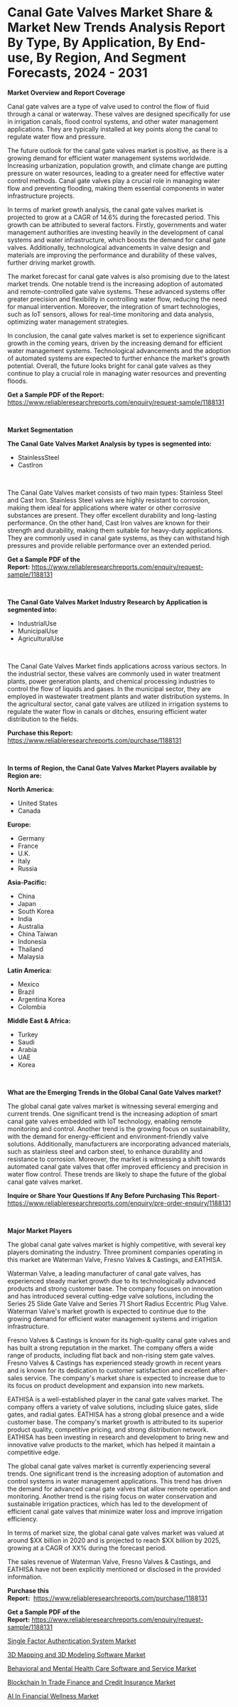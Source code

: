 <p><h1>Canal Gate Valves Market Share & Market New Trends Analysis Report By Type, By Application, By End-use, By Region, And Segment Forecasts, 2024 - 2031</h1></p><p><strong>Market Overview and Report Coverage</strong></p>
<p><p>Canal gate valves are a type of valve used to control the flow of fluid through a canal or waterway. These valves are designed specifically for use in irrigation canals, flood control systems, and other water management applications. They are typically installed at key points along the canal to regulate water flow and pressure.</p><p>The future outlook for the canal gate valves market is positive, as there is a growing demand for efficient water management systems worldwide. Increasing urbanization, population growth, and climate change are putting pressure on water resources, leading to a greater need for effective water control methods. Canal gate valves play a crucial role in managing water flow and preventing flooding, making them essential components in water infrastructure projects.</p><p>In terms of market growth analysis, the canal gate valves market is projected to grow at a CAGR of 14.6% during the forecasted period. This growth can be attributed to several factors. Firstly, governments and water management authorities are investing heavily in the development of canal systems and water infrastructure, which boosts the demand for canal gate valves. Additionally, technological advancements in valve design and materials are improving the performance and durability of these valves, further driving market growth.</p><p>The market forecast for canal gate valves is also promising due to the latest market trends. One notable trend is the increasing adoption of automated and remote-controlled gate valve systems. These advanced systems offer greater precision and flexibility in controlling water flow, reducing the need for manual intervention. Moreover, the integration of smart technologies, such as IoT sensors, allows for real-time monitoring and data analysis, optimizing water management strategies.</p><p>In conclusion, the canal gate valves market is set to experience significant growth in the coming years, driven by the increasing demand for efficient water management systems. Technological advancements and the adoption of automated systems are expected to further enhance the market's growth potential. Overall, the future looks bright for canal gate valves as they continue to play a crucial role in managing water resources and preventing floods.</p></p>
<p><strong>Get a Sample PDF of the Report:</strong> <a href="https://www.reliableresearchreports.com/enquiry/request-sample/1188131">https://www.reliableresearchreports.com/enquiry/request-sample/1188131</a></p>
<p>&nbsp;</p>
<p><strong>Market Segmentation</strong></p>
<p><strong>The Canal Gate Valves Market Analysis by types is segmented into:</strong></p>
<p><ul><li>StainlessSteel</li><li>CastIron</li></ul></p>
<p>&nbsp;</p>
<p><p>The Canal Gate Valves market consists of two main types: Stainless Steel and Cast Iron. Stainless Steel valves are highly resistant to corrosion, making them ideal for applications where water or other corrosive substances are present. They offer excellent durability and long-lasting performance. On the other hand, Cast Iron valves are known for their strength and durability, making them suitable for heavy-duty applications. They are commonly used in canal gate systems, as they can withstand high pressures and provide reliable performance over an extended period.</p></p>
<p><strong>Get a Sample PDF of the Report:</strong>&nbsp;<a href="https://www.reliableresearchreports.com/enquiry/request-sample/1188131">https://www.reliableresearchreports.com/enquiry/request-sample/1188131</a></p>
<p>&nbsp;</p>
<p><strong>The Canal Gate Valves Market Industry Research by Application is segmented into:</strong></p>
<p><ul><li>IndustrialUse</li><li>MunicipalUse</li><li>AgriculturalUse</li></ul></p>
<p>&nbsp;</p>
<p><p>The Canal Gate Valves Market finds applications across various sectors. In the industrial sector, these valves are commonly used in water treatment plants, power generation plants, and chemical processing industries to control the flow of liquids and gases. In the municipal sector, they are employed in wastewater treatment plants and water distribution systems. In the agricultural sector, canal gate valves are utilized in irrigation systems to regulate the water flow in canals or ditches, ensuring efficient water distribution to the fields.</p></p>
<p><strong>Purchase this Report:</strong>&nbsp; <a href="https://www.reliableresearchreports.com/purchase/1188131">https://www.reliableresearchreports.com/purchase/1188131</a></p>
<p>&nbsp;</p>
<p><strong>In terms of Region, the Canal Gate Valves Market Players available by Region are:</strong></p>
<p>
    <p> <strong> North America: </strong>
        <ul>
            <li>United States</li>
            <li>Canada</li>
        </ul>
        </p> 
    <p> <strong> Europe: </strong>
        <ul>
            <li>Germany</li>
            <li>France</li>
            <li>U.K.</li>
            <li>Italy</li>
            <li>Russia</li>
        </ul>
        </p> 
    <p> <strong> Asia-Pacific: </strong>
        <ul>
            <li>China</li>
            <li>Japan</li>
            <li>South Korea</li>
            <li>India</li>
            <li>Australia</li>
            <li>China Taiwan</li>
            <li>Indonesia</li>
            <li>Thailand</li>
            <li>Malaysia</li>
        </ul>
        </p> 
    <p> <strong> Latin America: </strong>
        <ul>
            <li>Mexico</li>
            <li>Brazil</li>
            <li>Argentina Korea</li>
            <li>Colombia</li>
        </ul>
        </p> 
    <p> <strong> Middle East & Africa: </strong>
        <ul>
            <li>Turkey</li>
            <li>Saudi</li>
            <li>Arabia</li>
            <li>UAE</li>
            <li>Korea</li>
        </ul>
    </p>
    </p>
<p>&nbsp;</p>
<p><strong>What are the Emerging Trends in the Global Canal Gate Valves market?</strong></p>
<p><p>The global canal gate valves market is witnessing several emerging and current trends. One significant trend is the increasing adoption of smart canal gate valves embedded with IoT technology, enabling remote monitoring and control. Another trend is the growing focus on sustainability, with the demand for energy-efficient and environment-friendly valve solutions. Additionally, manufacturers are incorporating advanced materials, such as stainless steel and carbon steel, to enhance durability and resistance to corrosion. Moreover, the market is witnessing a shift towards automated canal gate valves that offer improved efficiency and precision in water flow control. These trends are likely to shape the future of the global canal gate valves market.</p></p>
<p><strong>Inquire or Share Your Questions If Any Before Purchasing This Report</strong>- <a href="https://www.reliableresearchreports.com/enquiry/pre-order-enquiry/1188131">https://www.reliableresearchreports.com/enquiry/pre-order-enquiry/1188131</a></p>
<p>&nbsp;</p>
<p><strong>Major Market Players</strong></p>
<p><p>The global canal gate valves market is highly competitive, with several key players dominating the industry. Three prominent companies operating in this market are Waterman Valve, Fresno Valves & Castings, and EATHISA. </p><p>Waterman Valve, a leading manufacturer of canal gate valves, has experienced steady market growth due to its technologically advanced products and strong customer base. The company focuses on innovation and has introduced several cutting-edge valve solutions, including the Series 25 Slide Gate Valve and Series 71 Short Radius Eccentric Plug Valve. Waterman Valve's market growth is expected to continue due to the growing demand for efficient water management systems and irrigation infrastructure.</p><p>Fresno Valves & Castings is known for its high-quality canal gate valves and has built a strong reputation in the market. The company offers a wide range of products, including flat back and non-rising stem gate valves. Fresno Valves & Castings has experienced steady growth in recent years and is known for its dedication to customer satisfaction and excellent after-sales service. The company's market share is expected to increase due to its focus on product development and expansion into new markets.</p><p>EATHISA is a well-established player in the canal gate valves market. The company offers a variety of valve solutions, including sluice gates, slide gates, and radial gates. EATHISA has a strong global presence and a wide customer base. The company's market growth is attributed to its superior product quality, competitive pricing, and strong distribution network. EATHISA has been investing in research and development to bring new and innovative valve products to the market, which has helped it maintain a competitive edge.</p><p>The global canal gate valves market is currently experiencing several trends. One significant trend is the increasing adoption of automation and control systems in water management applications. This trend has driven the demand for advanced canal gate valves that allow remote operation and monitoring. Another trend is the rising focus on water conservation and sustainable irrigation practices, which has led to the development of efficient canal gate valves that minimize water loss and improve irrigation efficiency.</p><p>In terms of market size, the global canal gate valves market was valued at around $XX billion in 2020 and is projected to reach $XX billion by 2025, growing at a CAGR of XX% during the forecast period.</p><p>The sales revenue of Waterman Valve, Fresno Valves & Castings, and EATHISA have not been explicitly mentioned or disclosed in the provided information.</p></p>
<p><strong>Purchase this Report:</strong>&nbsp;&nbsp;<a href="https://www.reliableresearchreports.com/purchase/1188131">https://www.reliableresearchreports.com/purchase/1188131</a></p>
<p></p>
<p><strong>Get a Sample PDF of the Report:</strong>&nbsp;<a href="https://www.reliableresearchreports.com/enquiry/request-sample/1188131">https://www.reliableresearchreports.com/enquiry/request-sample/1188131</a></p>
<p><p><a href="https://medium.com/@paulmcglynn6456/single-factor-authentication-system-market-share-evolution-and-market-growth-trends-2023-2030-7460794781cb">Single Factor Authentication System Market</a></p><p><a href="https://medium.com/@paulmcglynn6456/3d-mapping-and-3d-modeling-software-market-share-evolution-and-market-growth-trends-2023-2030-011fce5cc1d7">3D Mapping and 3D Modeling Software Market</a></p><p><a href="https://medium.com/@paulmcglynn6456/decoding-behavioral-and-mental-health-care-software-and-service-market-metrics-market-share-58f3baf4d275">Behavioral and Mental Health Care Software and Service Market</a></p><p><a href="https://medium.com/@paulmcglynn6456/blockchain-in-trade-finance-and-credit-insurance-market-trends-and-market-analysis-forecasted-for-bf1e145756b5">Blockchain In Trade Finance and Credit Insurance Market</a></p><p><a href="https://medium.com/@paulmcglynn6456/ai-in-financial-wellness-market-insights-into-market-cagr-market-trends-and-growth-strategies-38042d4f55e7">AI In Financial Wellness Market</a></p></p>